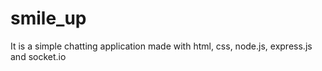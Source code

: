 # smile_up
It is a simple chatting application made with html, css, node.js, express.js and socket.io
